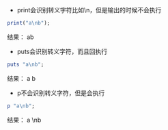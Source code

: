 - print会识别转义字符比如\n，但是输出的时候不会执行
```ruby
print("a\nb");
```
结果：
ab

- puts会识别转义字符，而且回执行
```ruby
puts "a\nb";
```
结果：
a
b

- p不会识别转义字符，但是会执行
```ruby
p "a\nb";
```
结果：
a
\nb